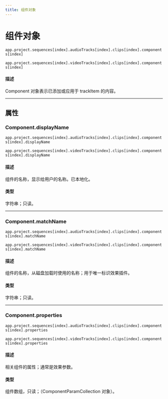 ```yaml
---
title: 组件对象
---
```

# 组件对象

`app.project.sequences[index].audioTracks[index].clips[index].components[index]`

`app.project.sequences[index].videoTracks[index].clips[index].components[index]`


#### 描述

Component 对象表示已添加或应用于 trackItem 的内容。

---

## 属性

### Component.displayName

`app.project.sequences[index].audioTracks[index].clips[index].components[index].displayName`

`app.project.sequences[index].videoTracks[index].clips[index].components[index].displayName`


#### 描述

组件的名称，显示给用户的名称。已本地化。

#### 类型

字符串；只读。

---

### Component.matchName

`app.project.sequences[index].audioTracks[index].clips[index].components[index].matchName`

`app.project.sequences[index].videoTracks[index].clips[index].components[index].matchName`


#### 描述

组件的名称，从磁盘加载时使用的名称；用于唯一标识效果插件。

#### 类型

字符串；只读。

---

### Component.properties

`app.project.sequences[index].audioTracks[index].clips[index].components[index].properties`

`app.project.sequences[index].videoTracks[index].clips[index].components[index].properties`


#### 描述

相关组件的属性；通常是效果参数。

#### 类型

组件数组，只读；（ComponentParamCollection 对象）。